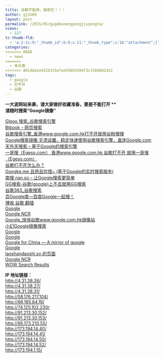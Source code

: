 ```yaml
---
title: 谷歌不能用，就用它！！！
author: gj3169
layout: post
permalink: /2015/05/gugebunengyongjiuyongta/
views:
  - 227
tc-thumb-fld:
  - 'a:2:{s:9:"_thumb_id";b:0;s:11:"_thumb_type";s:10:"attachment";}'
categories:
<<<<<<< HEAD
  - news
=======
  - 未分类
>>>>>>> 801dda2e9226335e7ae5589150473c116b8d2412
tags:
  - google
  - 打不开
  - 谷歌
---
```

**一大波网站来袭，请大家做好收藏准备，要是不能打开 **  
请随时搜索“Google镜像”**</p> 

<a class=" wrap external" href="http://www.glgoo.com/" target="_blank" rel="nofollow noreferrer">Glgoo 搜索_谷歌搜索引擎<i class="icon-external"></i></a>  
<a class=" wrap external" href="http://web.btbook.net/" target="_blank" rel="nofollow noreferrer">Btbook &#8211; 网页搜索<i class="icon-external"></i></a>  
<a class=" wrap external" href="http://www.gfsswy.com/" target="_blank" rel="nofollow noreferrer">谷歌搜索引擎_香港www.google.com.hk打不开就用谷粉搜搜<i class="icon-external"></i></a>  
<a class=" wrap external" href="http://www.xiexingwen.com/" target="_blank" rel="nofollow noreferrer">Google搜索镜像 无须设置，稳定快速使用谷歌搜索引擎，直连Google.com<i class="icon-external"></i></a>  
<a class=" wrap external" href="http://www.886404.com/" target="_blank" rel="nofollow noreferrer">天外天搜索 &#8211; 基于Google的搜索引擎<i class="icon-external"></i></a>  
<a class=" wrap external" href="http://www.egeso.com/" target="_blank" rel="nofollow noreferrer">一哥搜（Egeso.com） 香港www.google.com.hk 谷歌打不开 就用一哥搜（Egeso.com）<i class="icon-external"></i></a>  
<a class=" wrap external" href="http://www.gugesou.com/" target="_blank" rel="nofollow noreferrer">谷歌打不开怎么办？<i class="icon-external"></i></a>  
<a class=" wrap external" href="http://www.googke.me/" target="_blank" rel="nofollow noreferrer">Googke.me 且用且珍惜~ (基于Google的实时搜索服务)<i class="icon-external"></i></a>  
<a class=" wrap external" href="http://nan.so/" target="_blank" rel="nofollow noreferrer">南搜 nan.so &#8211; 让Google搜索更简单<i class="icon-external"></i></a>  
<a class=" wrap external" href="http://ggsousuo.duapp.com/" target="_blank" rel="nofollow noreferrer">GG搜索-谷歌(google)上不去就用GG搜索<i class="icon-external"></i></a>  
<a class=" wrap external" href="http://www.g363.com/" target="_blank" rel="nofollow noreferrer">谷歌363_谷歌搜索<i class="icon-external"></i></a>  
<a class=" wrap external" href="http://www.baigoogledu.com/" target="_blank" rel="nofollow noreferrer">百Google度&#8212;百度Google一起搜！<i class="icon-external"></i></a>  
<a class=" wrap external" href="https://www.booo.so/" target="_blank" rel="nofollow noreferrer">博收 谷歌 翻墙<i class="icon-external"></i></a>  
<a class=" wrap external" href="http://gl.randomk.org/" target="_blank" rel="nofollow noreferrer">Google<i class="icon-external"></i></a>  
<a class=" wrap external" href="https://www.ggncr.com/" target="_blank" rel="nofollow noreferrer">Google NCR<i class="icon-external"></i></a>  
<a class=" wrap external" href="http://www.kb58.cn/" target="_blank" rel="nofollow noreferrer">Google_快快谷歌www.google.com.hk镜像站<i class="icon-external"></i></a>  
<a class=" wrap external" href="http://google.ihuan.me/" target="_blank" rel="nofollow noreferrer">小幻Google镜像搜索<i class="icon-external"></i></a>  
<a class=" wrap external" href="http://g.openibm.com/" target="_blank" rel="nofollow noreferrer">Google<i class="icon-external"></i></a>  
<a class=" wrap external" href="http://www.googlestable.cn/" target="_blank" rel="nofollow noreferrer">Google<i class="icon-external"></i></a>  
<a class=" wrap external" href="http://www.googleforchina.com/" target="_blank" rel="nofollow noreferrer">Google for China &#8212; A mirror of google<i class="icon-external"></i></a>  
<a class=" wrap external" href="http://0s.o53xo.m5xw6z3mmuxgizi.erenta.ru/" target="_blank" rel="nofollow noreferrer">Google<i class="icon-external"></i></a>  
<a class=" wrap external" href="http://www.laoshandaoshi.so/?gws_rd=ssl" target="_blank" rel="nofollow noreferrer">laoshandaoshi.so 的页面<i class="icon-external"></i></a>  
<a class=" wrap external" href="https://www.ggncr.com/" target="_blank" rel="nofollow noreferrer">Google NCR<i class="icon-external"></i></a>  
<a class=" wrap external" href="http://www.wow.com/" target="_blank" rel="nofollow noreferrer">WOW Search Results<i class="icon-external"></i></a>

**IP 地址链接：**  
<a class=" external" href="http://4.31.38.26/" target="_blank" rel="nofollow noreferrer"><span class="invisible">http://</span><span class="visible">4.31.38.26/</span><i class="icon-external"></i></a>  
<a class=" external" href="http://4.31.38.27/" target="_blank" rel="nofollow noreferrer"><span class="invisible">http://</span><span class="visible">4.31.38.27/</span><i class="icon-external"></i></a>  
<a class=" external" href="http://4.31.38.31/" target="_blank" rel="nofollow noreferrer"><span class="invisible">http://</span><span class="visible">4.31.38.31/</span><i class="icon-external"></i></a>  
<a class=" external" href="http://58.176.217.104/" target="_blank" rel="nofollow noreferrer"><span class="invisible">http://</span><span class="visible">58.176.217.104/</span><i class="icon-external"></i></a>  
<a class=" external" href="http://66.185.84.19/" target="_blank" rel="nofollow noreferrer"><span class="invisible">http://</span><span class="visible">66.185.84.19/</span><i class="icon-external"></i></a>  
<a class=" external" href="http://74.125.102.230/" target="_blank" rel="nofollow noreferrer"><span class="invisible">http://</span><span class="visible">74.125.102.230/</span><i class="icon-external"></i></a>  
<a class=" external" href="http://91.213.30.152/" target="_blank" rel="nofollow noreferrer"><span class="invisible">http://</span><span class="visible">91.213.30.152/</span><i class="icon-external"></i></a>  
<a class=" external" href="http://91.213.30.153/" target="_blank" rel="nofollow noreferrer"><span class="invisible">http://</span><span class="visible">91.213.30.153/</span><i class="icon-external"></i></a>  
<a class=" external" href="http://95.173.210.55/" target="_blank" rel="nofollow noreferrer"><span class="invisible">http://</span><span class="visible">95.173.210.55/</span><i class="icon-external"></i></a>  
<a class=" external" href="http://173.194.14.40/" target="_blank" rel="nofollow noreferrer"><span class="invisible">http://</span><span class="visible">173.194.14.40/</span><i class="icon-external"></i></a>  
<a class=" external" href="http://173.194.14.41/" target="_blank" rel="nofollow noreferrer"><span class="invisible">http://</span><span class="visible">173.194.14.41/</span><i class="icon-external"></i></a>  
<a class=" external" href="http://173.194.14.50/" target="_blank" rel="nofollow noreferrer"><span class="invisible">http://</span><span class="visible">173.194.14.50/</span><i class="icon-external"></i></a>  
<a class=" external" href="http://173.194.14.52/" target="_blank" rel="nofollow noreferrer"><span class="invisible">http://</span><span class="visible">173.194.14.52/</span><i class="icon-external"></i></a>  
<a class=" external" href="http://173.194.1.15/" target="_blank" rel="nofollow noreferrer"><span class="invisible">http://</span><span class="visible">173.194.1.15/</span><i class="icon-external"></i></a></strong>